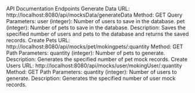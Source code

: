 API Documentation
Endpoints
Generate Data
URL: http://localhost:8080/api/mocksData/generateData
Method: GET
Query Parameters:
user (integer): Number of users to save in the database.
pet (integer): Number of pets to save in the database.
Description: Saves the specified number of users and pets to the database and returns the saved records.
Create Pets
URL: http://localhost:8080/api/mocks/pet/mokingpets/:quantity
Method: GET
Path Parameters:
quantity (integer): Number of pets to generate.
Description: Generates the specified number of pet mock records.
Create Users
URL: http://localhost:8080/api/mocks/user/mokingUser/:quantity
Method: GET
Path Parameters:
quantity (integer): Number of users to generate.
Description: Generates the specified number of user mock records.

